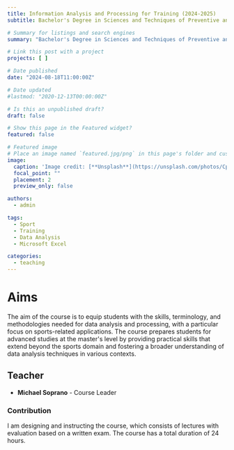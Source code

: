 ```yaml
---
title: Information Analysis and Processing for Training (2024-2025)
subtitle: Bachelor's Degree in Sciences and Techniques of Preventive and Adaptive Physical Activities at the University of Udine

# Summary for listings and search engines
summary: "Bachelor's Degree in Sciences and Techniques of Preventive and Adaptive Physical Activities. Academic Year: 2024-2025"

# Link this post with a project
projects: [ ]

# Date published
date: "2024-08-18T11:00:00Z"

# Date updated
#lastmod: "2020-12-13T00:00:00Z"

# Is this an unpublished draft?
draft: false

# Show this page in the Featured widget?
featured: false

# Featured image
# Place an image named `featured.jpg/png` in this page's folder and customize its options here.
image:
  caption: 'Image credit: [**Unsplash**](https://unsplash.com/photos/CpkOjOcXdUY)'
  focal_point: ""
  placement: 2
  preview_only: false

authors:
  - admin

tags:
  - Sport
  - Training
  - Data Analysis
  - Microsoft Excel

categories:
  - teaching
---
```


# Aims

The aim of the course is to equip students with the skills, terminology, and methodologies needed for data analysis and processing, with a particular focus on sports-related applications. The course
prepares students for advanced studies at the master's level by providing practical skills that extend beyond the sports domain and fostering a broader understanding of data analysis techniques in
various contexts.

## Teacher

- **Michael Soprano** - Course Leader

### Contribution

I am designing and instructing the course, which consists of lectures with evaluation based on a written exam. The course has a total duration of 24 hours.



